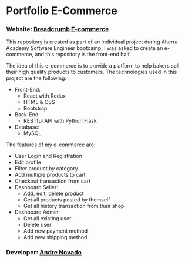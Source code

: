 # Portfolio E-Commerce

### Website: [Breadcrumb E-commerce](https://breadcrumb.andrenovado.my.id)


This repository is created as part of an individual project during Alterra Academy Software Engineer bootcamp. I was asked to create an e-commerce, and this repository is the front-end half.

The idea of this e-commerce is to provide a platform to help bakers sell their high quality products to customers.
The technologies used in this project are the following:
- Front-End:
  - React with Redux
  - HTML & CSS
  - Bootstrap
- Back-End:
  - RESTful API with Python Flask
- Database:
  - MySQL

The features of my e-commerce are:
- User Login and Registration
- Edit profile
- Filter product by category
- Add multiple products to cart
- Checkout transaction from cart
- Dashboard Seller:
  - Add, edit, delete product
  - Get all products posted by themself
  - Get all history transaction from their shop
- Dashboard Admin:
  - Get all existing user
  - Delete user
  - Add new payment method
  - Add new shipping method

### Developer: [Andre Novado](https://www.linkedin.com/in/andre-novado/)

